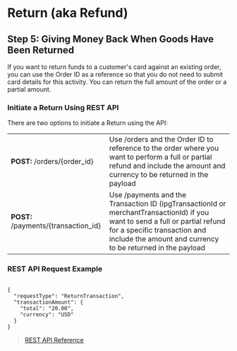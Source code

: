 
# Return (aka Refund)


## Step 5: Giving Money Back When Goods Have Been Returned

If you want to return funds to a customer's card against an existing order, you can use the Order ID as a reference so that you do not need to submit card details for this activity. You can return the full amount of the order or a partial amount.

### Initiate a Return Using REST API

There are two options to initiate a Return using the API:

|   |   |
|---|---|
|__POST:__ /orders/{order_id}| Use /orders and the Order ID to reference to the order where you want to perform a full or partial refund and include the amount and currency to be returned in the payload|
| __POST:__ /payments/{transaction_id} |Use /payments and the Transaction ID (ipgTransactionId or merchantTransactionId) if you want to send a full or partial refund for a specific transaction and include the amount and currency to be returned in the payload|


### REST API Request Example

```

{
  "requestType": "ReturnTransaction",
  "transactionAmount": {
    "total": "20.00",
    "currency": "USD"
  }
}

```

> [REST API Reference](?path=docs/schemas-md/ReturnTransaction.md)